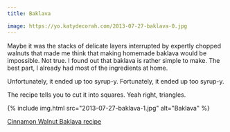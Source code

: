 ```yaml
---
title: Baklava

image: https://yo.katydecorah.com/2013-07-27-baklava-0.jpg
---
```


Maybe it was the stacks of delicate layers interrupted by expertly chopped walnuts that made me think that making homemade baklava would be impossible. Not true. I found out that baklava is rather simple to make. The best part, I already had most of the ingredients at home.

Unfortunately, it ended up too syrup-y. Fortunately, it ended up too syrup-y.

The recipe tells you to cut it into squares. Yeah right, triangles.

<div class="photos">
{% include img.html src="2013-07-27-baklava-1.jpg" alt="Baklava" %}
</div>

[Cinnamon Walnut Baklava recipe](http://www.marthastewart.com/313616/cinnamon-walnut-baklava)
